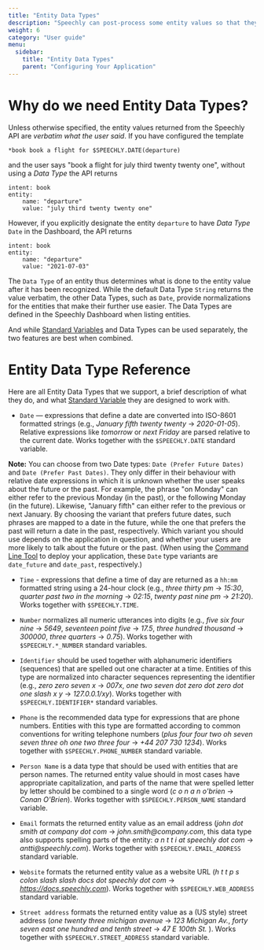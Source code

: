 ```yaml
---
title: "Entity Data Types"
description: "Speechly can post-process some entity values so that they are returned in a more structured format. This is done by assigning the entity to have an appropriate Data Type in the Dashboard."
weight: 6
category: "User guide"
menu:
  sidebar:
    title: "Entity Data Types"
    parent: "Configuring Your Application"
---
```

# Why do we need Entity Data Types?
Unless otherwise specified, the entity values returned from the Speechly API are *verbatim what the user said*. If you have configured the template
```
*book book a flight for $SPEECHLY.DATE(departure)
```
and the user says "book a flight for july third twenty twenty one", without using a *Data Type* the API returns
```
intent: book
entity:
    name: "departure"
    value: "july third twenty twenty one"
```
However, if you explicitly designate the entity `departure` to have *Data Type* `Date` in the Dashboard, the API returns
```
intent: book
entity:
    name: "departure"
    value: "2021-07-03"
```
The `Data Type` of an entity thus determines what is done to the entity value after it has been recognized. While the default Data Type `String` returns the value verbatim, the other Data Types, such as `Date`, provide normalizations for the entities that make their further use easier. The Data Types are defined in the Speechly Dashboard when listing entities.

And while [Standard Variables](/slu-examples/standard-variables/) and Data Types can be used separately, the two features are best when combined.


# Entity Data Type Reference

Here are all Entity Data Types that we support, a brief description of what they do, and what [Standard Variable](/slu-examples/standard-variables/) they are designed to work with.

* `Date` — expressions that define a date are converted into ISO-8601 formatted strings (e.g., _January fifth twenty twenty_ → _2020-01-05_). Relative expressions like _tomorrow_ or _next Friday_ are parsed relative to the current date. Works together with the `$SPEECHLY.DATE` standard variable.

**Note:** You can choose from two Date types: `Date (Prefer Future Dates)` and `Date (Prefer Past Dates)`. They only differ in their behaviour with relative date expressions in which it is unknown whether the user speaks about the future or the past. For example, the phrase "on Monday" can either refer to the previous Monday (in the past), or the following Monday (in the future). Likewise, "January fifth" can either refer to the previous or next January. By choosing the variant that prefers future dates, such phrases are mapped to a date in the future, while the one that prefers the past will return a date in the past, respectively. Which variant you should use depends on the application in question, and whether your users are more likely to talk about the future or the past. (When using the [Command Line Tool](/dev-tools/command-line-tool/) to deploy your application, these `Date` type variants are `date_future` and `date_past`, respectively.)

* `Time` - expressions that define a time of day are returned as a `hh:mm` formatted string using a 24-hour clock (e.g., _three thirty pm_ → _15:30_, _quarter past two in the morning_ → _02:15_, _twenty past nine pm_ → _21:20_). Works together with `$SPEECHLY.TIME`.

* `Number` normalizes all numeric utterances into digits (e.g., _five six four nine_ → _5649_, _seventeen point five_ → _17.5_, _three hundred thousand_ → _300000_, _three quarters_ → _0.75_). Works together with `$SPEECHLY.*_NUMBER` standard variables.

* `Identifier` should be used together with alphanumeric identifiers (sequences) that are spelled out one character at a time. Entities of this type are normalized into character sequences representing the identifier (e.g., _zero zero seven x_ → _007x_, _one two seven dot zero dot zero dot one slash x y_ → _127.0.0.1/xy_). Works together with `$SPEECHLY.IDENTIFIER*` standard variables.

* `Phone` is the recommended data type for expressions that are phone numbers. Entities with this type are formatted according to common conventions for writing telephone numbers (_plus four four two oh seven seven three oh one two three four_ → _+44 207 730 1234_). Works together with `$SPEECHLY.PHONE_NUMBER` standard variable.

* `Person Name` is a data type that should be used with entities that are person names. The returned entity value should in most cases have appropriate capitalization, and parts of the name that were spelled letter by letter should be combined to a single word (_c o n a n o'brien_ → _Conan O'Brien_). Works together with `$SPEECHLY.PERSON_NAME` standard variable.

* `Email` formats the returned entity value as an email address (_john dot smith at company dot com_ → _john.smith@company.com_, this data type also supports spelling parts of the entity: _a n t t i at speechly dot com_ → _antti@speechly.com_). Works together with `$SPEECHLY.EMAIL_ADDRESS` standard variable.

* `Website` formats the returned entity value as a website URL (_h t t p s colon slash slash docs dot speechly dot com_ → _https://docs.speechly.com_). Works together with `$SPEECHLY.WEB_ADDRESS` standard variable.

* `Street address` formats the returned entity value as a (US style) street address (_one twenty three michigan avenue_ → _123 Michigan Av._, _forty seven east one hundred and tenth street_ → _47 E 100th St._ ). Works together with `$SPEECHLY.STREET_ADDRESS` standard variable.
